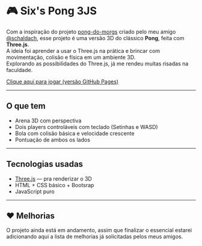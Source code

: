 # 🎮 Six's Pong 3JS

Com a inspiração do projeto [pong-do-morgs](https://github.com/schaldach/pong-do-morgs) criado pelo meu amigo [@schaldach](https://github.com/schaldach),
esse projeto é uma versão 3D do clássico **Pong**, feita com **Three.js**.  <br>
A ideia foi aprender a usar o Three.js na prática e brincar com movimentação, colisão e física em um ambiente 3D.<br>
Explorando as possibilidades do Three.js, já me rendeu muitas risadas na faculdade.<br>

 [Clique aqui para jogar (versão GitHub Pages)](https://digsix.github.io/Pong3JS/)

---

##  O que tem

- Arena 3D com perspectiva
- Dois players controláveis com teclado (Setinhas e WASD)
- Bola com colisão básica e velocidade crescente
- Pontuação de ambos os lados

---

##  Tecnologias usadas

- [Three.js](https://threejs.org/) — pra renderizar o 3D
- HTML + CSS básico + Bootsrap
- JavaScript puro

---

## ❤️ Melhorias

O projeto ainda está em andamento, assim que finalizar o essencial estarei adicionando aqui a lista de melhorias já solicitadas pelos meus amigos.
